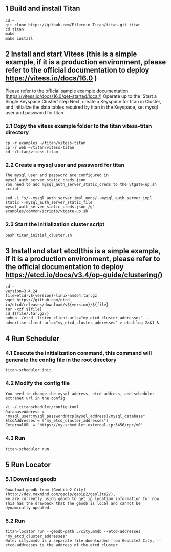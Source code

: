 ## 1 Build and install Titan
	cd ~
    git clone https://github.com/Filecoin-Titan/titan.git titan
	cd titan
	make
	make install
## 2 Install and start Vitess (this is a simple example, if it is a production environment, please refer to the official documentation to deploy https://vitess.io/docs/16.0 )

Please refer to the official sample example documentation (https://vitess.io/docs/16.0/get-started/local/)
Operate up to the 'Start a Single Keyspace Cluster' step
Next, create a Keyspace for titan in Cluster, and initialize the data tables required by titan in the Keyspace, set mysql user and password for titan

### 2.1 Copy the vitess example folder to the titan vitess-titan directory
    cp -r examples ~/titan/vitess-titan
    cp -r web ~/titan/vitess-titan
    cd ~/titan/vitess-titan
### 2.2 Create a mysql user and password for titan
    The mysql user and password are configured in mysql_auth_server_static_creds.json
    You need to add mysql_auth_server_static_creds to the vtgate-up.sh script

    sed -i "s/--mysql_auth_server_impl none/--mysql_auth_server_impl static --mysql_auth_server_static_file mysql_auth_server_static_creds.json /g" examples/common/scripts/vtgate-up.sh
### 2.3 Start the initialization cluster script
    bash titan_initial_cluster.sh

## 3 Install and start etcd(this is a simple example, if it is a production environment, please refer to the official documentation to deploy https://etcd.io/docs/v3.4/op-guide/clustering/)
    cd ~
    version=3.4.24
    file=etcd-v${version}-linux-amd64.tar.gz
    wget https://github.com/etcd-io/etcd/releases/download/v${version}/${file}
    tar -xzf ${file}
    cd ${file/.tar.gz/}
    nohup ./etcd -listen-client-urls="my_etcd_cluster_addresses" --advertise-client-urls="my_etcd_cluster_addresses" > etcd.log 2>&1 &

## 4 Run Scheduler
###  4.1 Execute the initialization command, this command will generate the config file in the root directory
    titan-scheduler init
###  4.2 Modify the config file
    You need to change the mysql address, etcd address, and scheduler extranet url in the config
    
    vi ~/.titanscheduler/config.toml
    DatabaseAddress = "mysql_user:mysql_password@tcp(mysql_address)/mysql_database"
    EtcdAddresses = ["my_etcd_cluster_addresses"]
    ExternalURL = "https://my-scheduler-external-ip:3456/rpc/v0"
### 4.3 Run
    titan-scheduler run

## 5 Run Locator
###  5.1 Download geodb
    Download geodb from [GeoLite2 City](http://dev.maxmind.com/geoip/geoip2/geolite2/), 
    we are currently using geodb to get ip location information for now. This has the drawback that the geodb is local and cannot be dynamically updated.
###  5.2 Run
    titan-locator run --geodb-path ./city.mmdb --etcd-addresses "my_etcd_cluster_addresses"
    Note: city.mmdb is a separate file downloaded from GeoLite2 City, --etcd-addresses is the address of the etcd cluster
